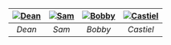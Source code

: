| [![Dean](https://github.com/user-attachments/assets/7ce01197-f68b-43f5-9fda-2564546c8fe9)](/Supernatural/characters/Dean) | [![Sam](https://github.com/user-attachments/assets/8397edc2-64ef-4ff5-b0bd-8eb50bea0ef8)](/Supernatural/characters/Sam) | [![Bobby](https://github.com/user-attachments/assets/8f5e9c77-9fd2-4093-abf7-7199ee0e0696)](/Supernatural/characters/Bobby) | [![Castiel](https://github.com/user-attachments/assets/8f275bf0-b765-4fe9-977f-6a6f24025c95)](/Supernatural/characters/Castiel) |
| :---------------------------: | :---------------------------: | :---------------------------: | :---------------------------: |
|         *Dean*                |          *Sam*                |             *Bobby*           |           *Castiel*           | 

